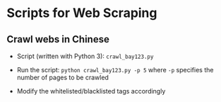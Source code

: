 # Scripts for Web Scraping

## Crawl webs in Chinese

- Script (written with Python 3): `crawl_bay123.py`

- Run the script: ```python crawl_bay123.py -p 5``` 
where `-p` specifies the number of pages to be crawled

- Modify the whitelisted/blacklisted tags accordingly


